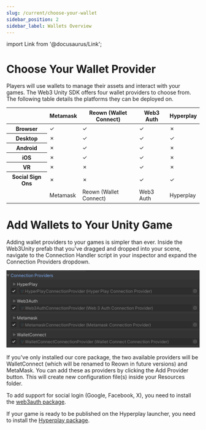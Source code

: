 ```yaml
---
slug: /current/choose-your-wallet
sidebar_position: 2
sidebar_label: Wallets Overview
---
```


import Link from '@docusaurus/Link';

# Choose Your Wallet Provider

Players will use wallets to manage their assets and interact with your games. The Web3 Unity SDK offers four wallet providers to choose from. The following table details the platforms they can be deployed on.

<table className="transparent-table">
  <thead>
    <tr>
      <th></th>
      <th>Metamask</th>
      <th>Reown (Wallet Connect)</th>
      <th>Web3 Auth</th>
      <th>Hyperplay</th>
    </tr>
  </thead>
  <tbody>
    <tr>
      <th className="table-cell-bold-green">Browser</th>
      <td className="center-content">✓</td>
      <td className="center-content">✓</td>
      <td className="center-content">✓</td>
      <td className="center-content greyed-out">✗</td>
    </tr>
    <tr>
      <th className="table-cell-bold-green">Desktop</th>
      <td className="center-content greyed-out">✗</td>
      <td className="center-content">✓</td>
      <td className="center-content">✓</td>
      <td className="center-content">✓</td>
    </tr>
    <tr>
      <th className="table-cell-bold-green">Android</th>
      <td className="center-content greyed-out">✗</td>
      <td className="center-content">✓</td>
      <td className="center-content">✓</td>
      <td className="center-content greyed-out">✗</td>
    </tr>
    <tr>
      <th className="table-cell-bold-green">iOS</th>
      <td className="center-content greyed-out">✗</td>
      <td className="center-content">✓</td>
      <td className="center-content">✓</td>
      <td className="center-content greyed-out">✗</td>
    </tr>
    <tr>
      <th className="table-cell-bold-green">VR</th>
      <td className="center-content greyed-out">✗</td>
      <td className="center-content greyed-out">✗</td>
      <td className="center-content">✓</td>
      <td className="center-content greyed-out">✗</td>
    </tr>
    <tr>
      <th className="table-cell-bold-green">Social Sign Ons</th>
      <td className="center-content greyed-out">✗</td>
      <td className="center-content greyed-out">✗</td>
      <td className="center-content">✓</td>
      <td className="center-content">✓</td>
    </tr>
    <tr>
      <td></td>
      <td><Link className="custom-button" to="/current/metamask" style={{ margin: '5px' }}>Metamask</Link></td>
      <td><Link className="custom-button" to="/current/reown" style={{ margin: '5px' }}>Reown (Wallet Connect)</Link></td>
      <td><Link className="custom-button" to="/current/web3auth" style={{ margin: '5px' }}>Web3 Auth</Link></td>
      <td><Link className="custom-button" to="/current/hyperplay" style={{ margin: '5px' }}>Hyperplay</Link></td>
    </tr>
  </tbody>
</table>

# Add Wallets to Your Unity Game

Adding wallet providers to your games is simpler than ever. Inside the Web3Unity prefab that you've dragged and dropped into your scene, navigate to the Connection Handler script in your inspector and expand the Connection Providers dropdown.

![](assets/wallets/overview/connection-handler.png)

If you've only installed our core package, the two available providers will be WalletConnect (which will be renamed to Reown in future versions) and MetaMask. You can add these as providers by clicking the Add Provider button. This will create new configuration file(s) inside your Resources folder.

To add support for social login (Google, Facebook, X), you need to install the [web3auth package](/current/getting-started#web3auth-login-provider). 

If your game is ready to be published on the Hyperplay launcher, you need to install the [Hyperplay package](/current/getting-started#hyperplay-login-provider).


